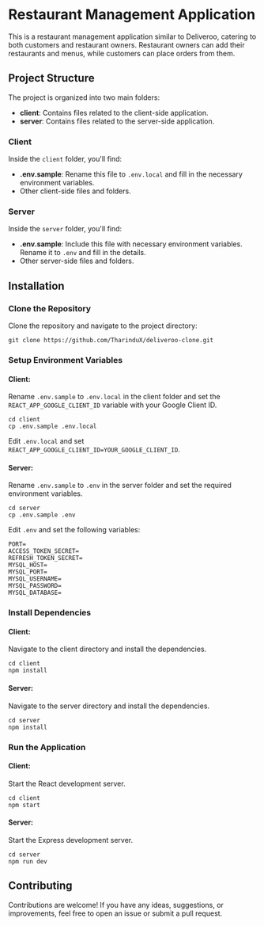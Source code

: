 # Restaurant Management Application

This is a restaurant management application similar to Deliveroo, catering to both customers and restaurant owners. Restaurant owners can add their restaurants and menus, while customers can place orders from them.

## Project Structure

The project is organized into two main folders:

- **client**: Contains files related to the client-side application.
- **server**: Contains files related to the server-side application.

### Client

Inside the `client` folder, you'll find:

- **.env.sample**: Rename this file to `.env.local` and fill in the necessary environment variables.
- Other client-side files and folders.

### Server

Inside the `server` folder, you'll find:

- **.env.sample**: Include this file with necessary environment variables. Rename it to `.env` and fill in the details.
- Other server-side files and folders.

## Installation

### Clone the Repository

Clone the repository and navigate to the project directory:

```
git clone https://github.com/TharinduX/deliveroo-clone.git
```

### Setup Environment Variables

#### Client:

Rename `.env.sample` to `.env.local` in the client folder and set the `REACT_APP_GOOGLE_CLIENT_ID` variable with your Google Client ID.

```
cd client
cp .env.sample .env.local
```

Edit `.env.local` and set `REACT_APP_GOOGLE_CLIENT_ID=YOUR_GOOGLE_CLIENT_ID`.

#### Server:

Rename `.env.sample` to `.env` in the server folder and set the required environment variables.

```
cd server
cp .env.sample .env
```

Edit `.env` and set the following variables:

```
PORT=
ACCESS_TOKEN_SECRET=
REFRESH_TOKEN_SECRET=
MYSQL_HOST=
MYSQL_PORT=
MYSQL_USERNAME=
MYSQL_PASSWORD=
MYSQL_DATABASE=
```

### Install Dependencies

#### Client:

Navigate to the client directory and install the dependencies.

```
cd client
npm install
```

#### Server:

Navigate to the server directory and install the dependencies.

```
cd server
npm install
```

### Run the Application

#### Client:

Start the React development server.

```
cd client
npm start
```

#### Server:

Start the Express development server.

```
cd server
npm run dev
```

## Contributing

Contributions are welcome! If you have any ideas, suggestions, or improvements, feel free to open an issue or submit a pull request.

